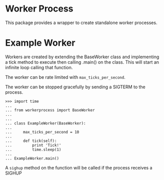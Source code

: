 Worker Process
==============

This package provides a wrapper to create standalone worker processes.

Example Worker
======================

Workers are created by extending the BaseWorker class and implementing a tick
method to execute then calling .main() on the class. This will start an
infinite loop calling that function.

The worker can be rate limited with `max_ticks_per_second`.

The worker can be stopped gracefully by sending a SIGTERM to the process.

    >>> import time
    ...
    ... from workerprocess import BaseWorker
    ...
    ...
    ... class ExampleWorker(BaseWorker):
    ...
    ...     max_ticks_per_second = 10
    ...
    ...     def tick(self):
    ...         print 'Tick!'
    ...         time.sleep(1)
    ...
    ... ExampleWorker.main()

A `sighup` method on the function will be called if the process receives a
SIGHUP

